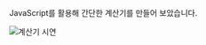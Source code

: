 JavaScript를 활용해 간단한 계산기를 만들어 보았습니다.

![계산기 시연](https://github.com/yetwhom/mini-project/assets/128581038/4f23fcea-656e-46f0-9baf-ecb043217386)

